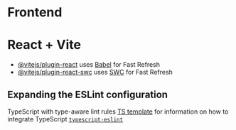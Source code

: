 # Frontend
# React + Vite

- [@vitejs/plugin-react](https://github.com/vitejs/vite-plugin-react/blob/main/packages/plugin-react) uses [Babel](https://babeljs.io/) for Fast Refresh
- [@vitejs/plugin-react-swc](https://github.com/vitejs/vite-plugin-react/blob/main/packages/plugin-react-swc) uses [SWC](https://swc.rs/) for Fast Refresh

## Expanding the ESLint configuration

TypeScript with type-aware lint rules 
[TS template](https://github.com/vitejs/vite/tree/main/packages/create-vite/template-react-ts) for information on how to integrate TypeScript 
[`typescript-eslint`](https://typescript-eslint.io)
